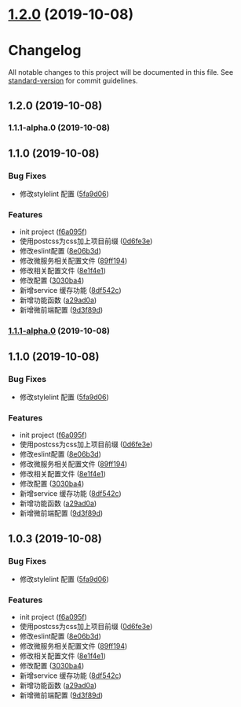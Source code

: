 # [1.2.0](https://github.com/HongYangHT/sako-tpl-vue/compare/v1.1.1-alpha.0...v1.2.0) (2019-10-08)



# Changelog

All notable changes to this project will be documented in this file. See [standard-version](https://github.com/conventional-changelog/standard-version) for commit guidelines.

## 1.2.0 (2019-10-08)

### 1.1.1-alpha.0 (2019-10-08)

## 1.1.0 (2019-10-08)


### Bug Fixes

* 修改stylelint 配置 ([5fa9d06](https://github.com/HongYangHT/sako-tpl-vue/commit/5fa9d06))


### Features

* init project ([f6a095f](https://github.com/HongYangHT/sako-tpl-vue/commit/f6a095f))
* 使用postcss为css加上项目前缀 ([0d6fe3e](https://github.com/HongYangHT/sako-tpl-vue/commit/0d6fe3e))
* 修改eslint配置 ([8e06b3d](https://github.com/HongYangHT/sako-tpl-vue/commit/8e06b3d))
* 修改微服务相关配置文件 ([89ff194](https://github.com/HongYangHT/sako-tpl-vue/commit/89ff194))
* 修改相关配置文件 ([8e1f4e1](https://github.com/HongYangHT/sako-tpl-vue/commit/8e1f4e1))
* 修改配置 ([3030ba4](https://github.com/HongYangHT/sako-tpl-vue/commit/3030ba4))
* 新增service 缓存功能 ([8df542c](https://github.com/HongYangHT/sako-tpl-vue/commit/8df542c))
* 新增功能函数 ([a29ad0a](https://github.com/HongYangHT/sako-tpl-vue/commit/a29ad0a))
* 新增微前端配置 ([9d3f89d](https://github.com/HongYangHT/sako-tpl-vue/commit/9d3f89d))

### [1.1.1-alpha.0](https://github.com/HongYangHT/sako-tpl-vue/compare/v1.1.0...v1.1.1-alpha.0) (2019-10-08)

## 1.1.0 (2019-10-08)


### Bug Fixes

* 修改stylelint 配置 ([5fa9d06](https://github.com/HongYangHT/sako-tpl-vue/commit/5fa9d06))


### Features

* init project ([f6a095f](https://github.com/HongYangHT/sako-tpl-vue/commit/f6a095f))
* 使用postcss为css加上项目前缀 ([0d6fe3e](https://github.com/HongYangHT/sako-tpl-vue/commit/0d6fe3e))
* 修改eslint配置 ([8e06b3d](https://github.com/HongYangHT/sako-tpl-vue/commit/8e06b3d))
* 修改微服务相关配置文件 ([89ff194](https://github.com/HongYangHT/sako-tpl-vue/commit/89ff194))
* 修改相关配置文件 ([8e1f4e1](https://github.com/HongYangHT/sako-tpl-vue/commit/8e1f4e1))
* 修改配置 ([3030ba4](https://github.com/HongYangHT/sako-tpl-vue/commit/3030ba4))
* 新增service 缓存功能 ([8df542c](https://github.com/HongYangHT/sako-tpl-vue/commit/8df542c))
* 新增功能函数 ([a29ad0a](https://github.com/HongYangHT/sako-tpl-vue/commit/a29ad0a))
* 新增微前端配置 ([9d3f89d](https://github.com/HongYangHT/sako-tpl-vue/commit/9d3f89d))

## 1.0.3 (2019-10-08)


### Bug Fixes

* 修改stylelint 配置 ([5fa9d06](https://github.com/HongYangHT/sako-tpl-vue/commit/5fa9d06))


### Features

* init project ([f6a095f](https://github.com/HongYangHT/sako-tpl-vue/commit/f6a095f))
* 使用postcss为css加上项目前缀 ([0d6fe3e](https://github.com/HongYangHT/sako-tpl-vue/commit/0d6fe3e))
* 修改eslint配置 ([8e06b3d](https://github.com/HongYangHT/sako-tpl-vue/commit/8e06b3d))
* 修改微服务相关配置文件 ([89ff194](https://github.com/HongYangHT/sako-tpl-vue/commit/89ff194))
* 修改相关配置文件 ([8e1f4e1](https://github.com/HongYangHT/sako-tpl-vue/commit/8e1f4e1))
* 修改配置 ([3030ba4](https://github.com/HongYangHT/sako-tpl-vue/commit/3030ba4))
* 新增service 缓存功能 ([8df542c](https://github.com/HongYangHT/sako-tpl-vue/commit/8df542c))
* 新增功能函数 ([a29ad0a](https://github.com/HongYangHT/sako-tpl-vue/commit/a29ad0a))
* 新增微前端配置 ([9d3f89d](https://github.com/HongYangHT/sako-tpl-vue/commit/9d3f89d))
